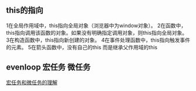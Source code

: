 ## this的指向
1在全局作用域中，this指向全局对象（浏览器中为window对象）。
2在函数中，this指向调用该函数的对象。如果没有明确指定调用对象，则this指向全局对象。
3在构造函数中，this指向新创建的对象。
4在事件处理函数中，this指向触发事件的元素。
5在箭头函数中，没有自己的this 而是继承父作用域的this

## evenloop 宏任务 微任务
[宏任务和微任务的理解](https://juejin.cn/post/7103679289245040653)